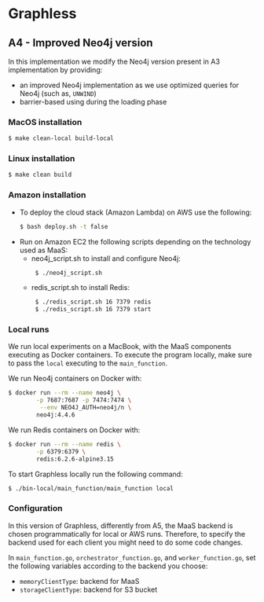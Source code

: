 # Graphless

## A4 -  Improved Neo4j version 
In this implementation we modify the Neo4j version present in A3 implementation by providing:
* an improved Neo4j implementation as we use optimized queries for Neo4j (such as, `UNWIND`)
* barrier-based using during the loading phase


### MacOS installation
```bash
$ make clean-local build-local
```

### Linux installation
```bash
$ make clean build
```

### Amazon installation
* To deploy the cloud stack (Amazon Lambda) on AWS use the following:
    ```bash
    $ bash deploy.sh -t false
    ```
* Run on Amazon EC2 the following scripts depending on the technology used as MaaS:
    * neo4j_script.sh to install and configure Neo4j:
      ```bash
       $ ./neo4j_script.sh
      ```
    * redis_script.sh to install Redis:
      ```bash
       $ ./redis_script.sh 16 7379 redis
       $ ./redis_script.sh 16 7379 start
      ```

### Local runs
We run local experiments on a MacBook, with the MaaS components executing as Docker containers.
To execute the program locally, make sure to pass the `local` executing to the `main_function`.

We run Neo4j containers on Docker with:
```bash
$ docker run --rm --name neo4j \
        -p 7687:7687 -p 7474:7474 \
         --env NEO4J_AUTH=neo4j/n \
        neo4j:4.4.6
```

We run Redis containers on Docker with:
```bash
$ docker run --rm --name redis \
        -p 6379:6379 \
        redis:6.2.6-alpine3.15
```

To start Graphless locally run the following command:
```bash
$ ./bin-local/main_function/main_function local
```

### Configuration
In this version of Graphless, differently from A5, the MaaS backend is chosen programmatically for local or AWS runs.
Therefore, to specify the backend used for each client you might need to do some code changes.

In `main_function.go`, `orchestrator_function.go`, and `worker_function.go`, set the following variables according to the backend you choose:
* `memoryClientType`: backend for MaaS
* `storageClientType`: backend for S3 bucket
